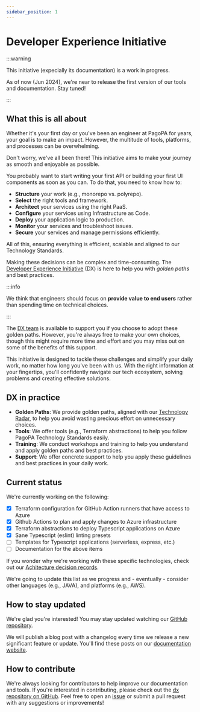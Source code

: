 ```yaml
---
sidebar_position: 1
---
```


# Developer Experience Initiative

:::warning

This initiative (expecially its documentation) is a work in progress.

As of now (Jun 2024), we're near to release the first version of our tools and
documentation. Stay tuned!

:::

## What this is all about

Whether it's your first day or you've been an engineer at PagoPA for years, your
goal is to make an impact. However, the multitude of tools, platforms, and
processes can be overwhelming.

Don't worry, we've all been there! This initiative aims to make your journey as
smooth and enjoyable as possible.

You probably want to start writing your first API or building your first UI
components as soon as you can. To do that, you need to know how to:

- **Structure** your work (e.g., monorepo vs. polyrepo).
- **Select** the right tools and framework.
- **Architect** your services using the right PaaS.
- **Configure** your services using Infrastructure as Code.
- **Deploy** your application logic to production.
- **Monitor** your services and troubleshoot issues.
- **Secure** your services and manage permissions efficiently.

All of this, ensuring everything is efficient, scalable and aligned to our
Technology Standards.

Making these decisions can be complex and time-consuming. The
[Developer Experience Initiative](https://github.com/pagopa/dx) (DX) is here to
help you with _golden paths_ and best practices.

:::info

We think that engineers should focus on **provide value to end users** rather
than spending time on technical choices.

:::

The [DX team](https://github.com/orgs/pagopa/teams/engineering-team-devex) is
available to support you if you choose to adopt these golden paths. However,
you're always free to make your own choices, though this might require more time
and effort and you may miss out on some of the benefits of this support.

This initiative is designed to tackle these challenges and simplify your daily
work, no matter how long you've been with us. With the right information at your
fingertips, you'll confidently navigate our tech ecosystem, solving problems and
creating effective solutions.

## DX in practice

- **Golden Paths**: We provide golden paths, aligned with our
  [Technology Radar](https://pagopa.github.io/technology-radar/index.html), to
  help you avoid wasting precious effort on unnecessary choices.
- **Tools**: We offer tools (e.g., Terraform abstractions) to help you follow
  PagoPA Technology Standards easily.
- **Training**: We conduct workshops and training to help you understand and
  apply golden paths and best practices.
- **Support**: We offer concrete support to help you apply these guidelines and
  best practices in your daily work.

## Current status

We're currently working on the following:

- [x] Terraform configuration for GitHub Action runners that have access to
      Azure
- [x] Github Actions to plan and apply changes to Azure infrastructure
- [x] Terraform abstractions to deploy Typescript applications on Azure
- [x] Sane Typescript (eslint) linting presets
- [ ] Templates for Typescript applications (serverless, express, etc.)
- [ ] Documentation for the above items

If you wonder why we're working with these specific technologies, check out our
[Achitecture decision records](https://github.com/pagopa/dx/tree/main/decisions).

We're going to update this list as we progress and - eventually - consider other
languages (e.g., JAVA), and platforms (e.g., AWS).

## How to stay updated

We're glad you're interested! You may stay updated watching our
[GitHub repository](https://github.com/pagopa/dx).

We will publish a blog post with a changelog every time we release a new
significant feature or update. You'll find these posts on our
[documentation website](https://pagopa.github.io/dx/).

## How to contribute

We're always looking for contributors to help improve our documentation and
tools. If you're interested in contributing, please check out the
[dx repository on GitHub](https://github.com/pagopa/dx). Feel free to open an
[issue](https://github.com/pagopa/dx/issues) or submit a pull request with any
suggestions or improvements!
